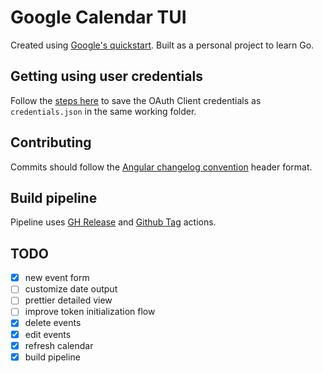 # Google Calendar TUI

Created using [Google's quickstart](https://developers.google.com/calendar/api/quickstart/go). Built as a personal project to learn Go.

## Getting using user credentials

Follow the [steps here](https://developers.google.com/calendar/api/quickstart/go#authorize_credentials_for_a_desktop_application) to save the OAuth Client credentials as `credentials.json` in the same working folder.

## Contributing

Commits should follow the [Angular changelog convention](https://github.com/conventional-changelog/conventional-changelog/tree/master/packages/conventional-changelog-angular) header format. 


## Build pipeline

Pipeline uses [GH Release](https://github.com/marketplace/actions/gh-release) and [Github Tag](https://github.com/marketplace/actions/github-tag) actions.

## TODO
- [X] new event form
- [ ] customize date output
- [ ] prettier detailed view
- [ ] improve token initialization flow
- [X] delete events
- [X] edit events
- [X] refresh calendar
- [X] build pipeline